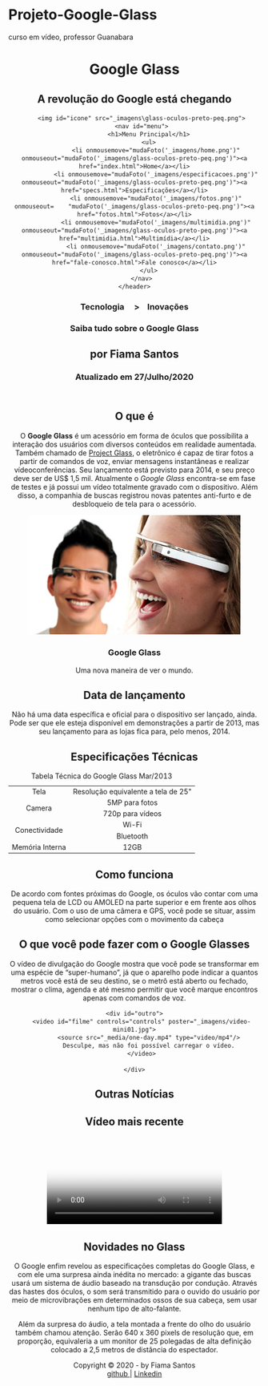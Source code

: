 # Projeto-Google-Glass
 curso em vídeo, professor Guanabara

<!DOCTYPE html> 
<html lang="pt-br">
<head>
	<meta charset="UFT-8"/>
	<title>Tudo sobre Google Glass </title>
	<link rel="stylesheet" href="_css\estilo.css"/>
</head> 
<script src="javascript/funcoes.js"></script>
<body>
<div id="interface">
	<header id="cabecalho">
	<hgroup>
	<h1>Google Glass</h1>
	<h2>A revolução do Google está chegando</h2>
	</hgroup>
	
		<img id="icone" src="_imagens\glass-oculos-preto-peq.png">
		<nav id="menu">
			<h1>Menu Principal</h1>
			<ul>
				<li onmousemove="mudaFoto('_imagens/home.png')" onmouseout="mudaFoto('_imagens/glass-oculos-preto-peq.png')"><a href="index.html">Home</a></li>
				<li onmousemove="mudaFoto('_imagens/especificacoes.png')" onmouseout="mudaFoto('_imagens/glass-oculos-preto-peq.png')"><a href="specs.html">Especificações</a></li>
				<li onmousemove="mudaFoto('_imagens/fotos.png')" onmouseout=	"mudaFoto('_imagens/glass-oculos-preto-peq.png')"><a href="fotos.html">Fotos</a></li>
				<li onmousemove="mudaFoto('_imagens/multimidia.png')" onmouseout="mudaFoto('_imagens/glass-oculos-preto-peq.png')"><a href="multimidia.html">Multimídia</a></li>
				<li onmousemove="mudaFoto('_imagens/contato.png')" onmouseout="mudaFoto('_imagens/glass-oculos-preto-peq.png')"><a href="fale-conosco.html">Fale conosco</a></li>
			</ul>
		</nav>
	</header>
<section id="corpo">

<article id="noticia-principal">
<header id="cabecalho-artigo">
<hgroup>
<h3>Tecnologia&nbsp;&nbsp;&nbsp;&nbsp; >&nbsp;&nbsp;&nbsp;  Inovações</h3>
<h1>Saiba tudo sobre o Google Glass</h1>
<h2>por Fiama Santos</h2>
<h3 class="direita">Atualizado em 27/Julho/2020</h3>
</hgroup>
</header>

<h2>O que é</h2>
<p>O <b>Google Glass</b> é um acessório em forma de óculos que possibilita a interação dos usuários com diversos conteúdos em realidade aumentada. Também chamado de <a href="" targer="_blank">Project Glass</a>, o eletrônico é capaz de tirar fotos a partir de comandos de voz, enviar mensagens instantâneas e realizar vídeoconferências. Seu lançamento está previsto para 2014, e seu preço deve ser de US$ 1,5 mil. Atualmente o <em>Google Glass</em> encontra-se em fase de testes e já possui um vídeo totalmente gravado com o dispositivo. Além disso, a companhia de buscas registrou novas patentes anti-furto e de desbloqueio de tela para o acessório.</p>

<figure class="foto-legenda">
	<img src="_imagens\glass-quadro-homem-mulher.jpg"/>
	<figcaption>
	<h3>Google Glass</h3>
	<p>Uma nova maneira de ver o mundo.</p>
	</figcaption>
</figure>

<h2>Data de lançamento</h2>
<p>Não há uma data específica e oficial para o dispositivo ser lançado, ainda. Pode ser que ele esteja disponível em demonstrações a partir de 2013, mas seu lançamento para as lojas fica para, pelo menos, 2014.</p>

<h2>Especificações Técnicas</h2>
<table id="tabelaspec">
<caption>Tabela Técnica do Google Glass <span>Mar/2013</span></caption>

<tr><td class="ce">Tela</td><td class="cd">Resolução equivalente a tela de 25"</td></tr>
<tr><td rowspan="2" class="ce">Camera</td><td class="cd"> 5MP para fotos </td></tr>
<tr><td class="cd">720p para vídeos</td></tr>
<tr><td rowspan="2" class="ce">Conectividade</td><td class="cd"> Wi-Fi </td></tr>
<tr><td class="cd">Bluetooth</td></tr>
<tr><td class="ce">Memória Interna</td><td class="cd"> 12GB</td></tr>
</table>

<h2>Como funciona</h2>
<p>De acordo com fontes próximas do Google, os óculos vão contar com uma pequena tela de LCD ou AMOLED na parte superior e em frente aos olhos do usuário. Com o uso de uma câmera e GPS, você pode se situar, assim como selecionar opções com o movimento da cabeça<p>

<h2>O que você pode fazer com o Google Glasses</h2>
<p>O vídeo de divulgação do Google mostra que você pode se transformar em uma espécie de “super<wbr/>-humano”, já que o aparelho pode indicar a quantos metros você está de seu destino, se o metrô está aberto ou fechado, mostrar o clima, agenda e até mesmo permitir que você marque encontros apenas com comandos de voz.<p>


	<div id="outro">
		<video id="filme" controls="controls" poster="_imagens/video-mini01.jpg">
			<source src="_media/one-day.mp4" type="video/mp4"/>
			Desculpe, mas não foi possível carregar o vídeo.
		</video>

	</div>
</article>
</section>
<aside id="lateral">
<h1>Outras Notícias</h1>
<h2>Vídeo mais recente</h2>


<div id="outro">
	<video width="350" id="filme" controls="controls" poster="_imagens/video-mini02.jpg">
		<source src="_media/how-it-feels.mp4" type="video/mp4"/>
		Desculpe, mas não foi possível carregar o vídeo.
	</video>

</div>

<h2>Novidades no Glass</h2>
<p>O Google enfim revelou as especificações completas do Google Glass, e com ele uma surpresa ainda inédita no mercado: a gigante das buscas usará um sistema de áudio baseado na transdução por condução. Através das hastes dos óculos, o som será transmitido para o ouvido do usuário por meio de microvibrações em determinados ossos de sua cabeça, sem usar nenhum tipo de alto-falante.<p>

<p>Além da surpresa do áudio, a tela montada a frente do olho do usuário também chamou atenção. Serão 640 x 360 pixels de resolução que, em proporção, equivaleria a um monitor de 25 polegadas de alta definição colocado a 2,5 metros de distância do espectador.<p>
</aside>
<footer	id="rodape">
<p>Copyright &copy; 2020 - by Fiama Santos <br/>
<a href="https://github.com/FiamaBrenda""target="blank"> github </a>| <a href="http://linkedin.com/in/fiama-brenda-santos-185437199">Linkedin</a></P>
</footer>
</div>
</body>
</html>

